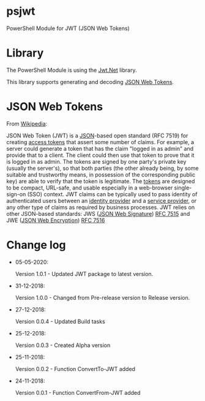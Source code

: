 # psjwt
PowerShell Module for JWT (JSON Web Tokens)

# Library
The PowerShell Module is using the <a href="https://github.com/jwt-dotnet/jwt" target="_blank">Jwt.Net</a> library.

This library supports generating and decoding <a href="https://tools.ietf.org/html/rfc7519
" target="_blank">JSON Web Tokens</a>.

# JSON Web Tokens
From <a href="https://en.wikipedia.org/wiki/JSON_Web_Token" target="_blank">Wikipedia</a>:

JSON Web Token (JWT) is a <a href="https://en.wikipedia.org/wiki/JSON" target="_blank">JSON</a>-based open standard (RFC 7519) for creating <a href="https://en.wikipedia.org/wiki/Access_token" target="_blank">access tokens</a> that assert some number of claims. For example, a server could generate a token that has the claim "logged in as admin" and provide that to a client. The client could then use that token to prove that it is logged in as admin. The tokens are signed by one party's private key (usually the server's), so that both parties (the other already being, by some suitable and trustworthy means, in possession of the corresponding public key) are able to verify that the token is legitimate. The <a href="https://en.wikipedia.org/wiki/Session_token" target="_blank">tokens</a> are designed to be compact, URL-safe, and usable especially in a web-browser single-sign-on (SSO) context. JWT claims can be typically used to pass identity of authenticated users between an <a href="https://en.wikipedia.org/wiki/Identity_provider" target="_blank">identity provider</a> and a <a href="https://en.wikipedia.org/wiki/Service_provider" target="_blank">service provider</a>, or any other type of claims as required by business processes.
JWT relies on other JSON-based standards: JWS (<a href="https://en.wikipedia.org/wiki/JSON_Web_Signature" target="_blank">JSON Web Signature</a>) <a href="https://tools.ietf.org/html/rfc7515" target="_blank">RFC 7515</a> and JWE (<a href="https://en.wikipedia.org/wiki/JSON_Web_Encryption" target="_blank">JSON Web Encryption</a>) <a href="https://tools.ietf.org/html/rfc7516" target="_blank">RFC 7516</a>

# Change log

* 05-05-2020:
  
  Version 1.0.1 - Updated JWT package to latest version.

* 31-12-2018:

  Version 1.0.0 - Changed from Pre-release version to Release version.

* 27-12-2018:

  Version 0.0.4 - Updated Build tasks

* 25-12-2018:

  Version 0.0.3 - Created Alpha version

* 25-11-2018:

  Version 0.0.2 - Function ConvertTo-JWT added

* 24-11-2018:

  Version 0.0.1 - Function ConvertFrom-JWT added
